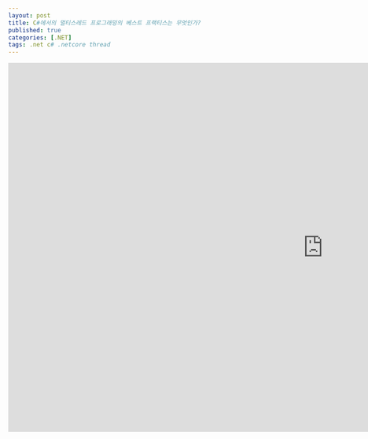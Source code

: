 ```yaml
---
layout: post
title: C#에서의 멀티스레드 프로그래밍의 베스트 프랙티스는 무엇인가?
published: true
categories: [.NET]
tags: .net c# .netcore thread
---
```

<iframe src="https://docs.google.com/presentation/d/e/2PACX-1vTIlqGZdWVFO9p3GbYtY2GycAfzNjbBlg0Ow3KBKk2D5c4ADoJsgExfxB-cYnGicQ/embed?start=false&loop=false&delayms=3000" frameborder="0" width="1280" height="749" allowfullscreen="true" mozallowfullscreen="true" webkitallowfullscreen="true"></iframe>  
  